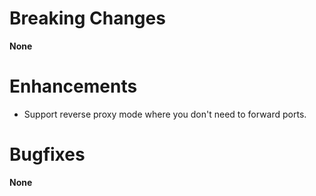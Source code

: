 # Breaking Changes

**None**

# Enhancements

- Support reverse proxy mode where you don't need to forward ports.

# Bugfixes

**None**
